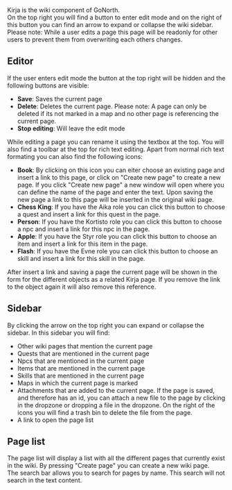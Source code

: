 Kirja is the wiki component of GoNorth.  
On the top right you will find a button to enter edit mode and on the right of this button you can find an arrow to expand or collapse the wiki sidebar.  
Please note: While a user edits a page this page will be readonly for other users to prevent them from overwriting each others changes.

## Editor
If the user enters edit mode the button at the top right will be hidden and the following buttons are visible:
 * **Save**: Saves the current page
 * **Delete**: Deletes the current page. Please note: A page can only be deleted if its not marked in a map and no other page is referencing the current page.
 * **Stop editing**: Will leave the edit mode

While editing a page you can rename it using the textbox at the top. You will also find a toolbar at the top for rich text editing. Apart from normal rich text formating you can also find the following icons:
 * **Book**: By clicking on this icon you can eiter choose an existing page and insert a link to this page, or click on "Create new page" to create a new page. If you click "Create new page" a new window will open where you can define the name of the page and enter the text. Upon saving the new page a link to this page will be inserted in the original wiki page.
 * **Chess King**: If you have the Aika role you can click this button to choose a quest and insert a link for this quest in the page.
 * **Person**: If you have the Kortisto role you can click this button to choose a npc and insert a link for this npc in the page.
 * **Apple**: If you have the Styr role you can click this button to choose an item and insert a link for this item in the page.
 * **Flash**: If you have the Evne role you can click this button to choose an skill and insert a link for this skill in the page.

After insert a link and saving a page the current page will be shown in the form for the different objects as a related Kirja page. If you remove the link to the object again it will also remove this reference.

## Sidebar
By clicking the arrow on the top right you can expand or collapse the sidebar. In this sidebar you will find:
 * Other wiki pages that mention the current page
 * Quests that are mentioned in the current page
 * Npcs that are mentioned in the current page
 * Items that are mentioned in the current page
 * Skills that are mentioned in the current page
 * Maps in which the current page is marked
 * Attachments that are added to the current page. If the page is saved, and therefore has an id, you can attach a new file to the page by clicking in the dropzone or dropping a file in the dropzone. On the right of the icons you will find a trash bin to delete the file from the page.
 * A link to open the page list

## Page list
The page list will display a list with all the different pages that currently exist in the wiki. By pressing "Create page" you can create a new wiki page.  
The search bar allows you to search for pages by name. This search will not search in the text content.